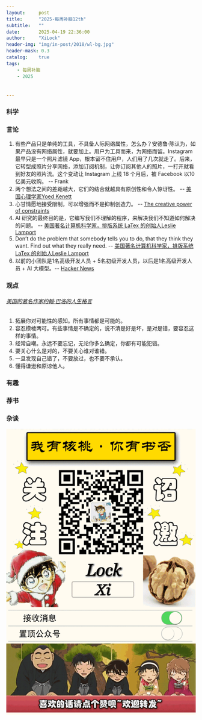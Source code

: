 ```yaml
---
layout:     post
title:      "2025-每周补脑12th"
subtitle:   ""
date:       2025-04-19 22:36:00
author:     "XiLock"
header-img: "img/in-post/2018/wl-bg.jpg"
header-mask: 0.3
catalog:    true
tags:
    - 每周补脑
    - 2025


---
```


### 科学


### 言论
1. 有些产品只是单纯的工具，不具备人际网络属性，怎么办？安德鲁·陈认为，如果产品没有网络属性，就要加上。用户为工具而来，为网络而留。Instagram 最早只是一个照片滤镜 App，根本留不住用户，人们用了几次就走了。后来，它转型成照片分享网络，添加订阅机制，让你订阅其他人的照片，一打开就看到好友的照片流。这个变动让 Instagram 上线 18 个月后，被 Facebook 以10亿美元收购。 -- Frank
1. 两个想法之间的差距越大，它们的结合就越具有原创性和令人惊讶性。 -- [美国心理学家Yoed Kenett](https://thereader.mitpress.mit.edu/the-creativity-hack-no-one-told-you-about-read-the-obits/)
1. 心甘情愿地接受限制，可以增强而不是抑制创造力。 -- [The creative power of constraints](https://arun.is/blog/creative-power-constraints/)
1. AI 研究的最终目的是，它编写我们不理解的程序，来解决我们不知道如何解决的问题。 -- [美国著名计算机科学家，排版系统 LaTex 的创始人Leslie Lamport](https://thenewstack.io/tla-creator-leslie-lamport-programmers-need-abstractions/)
1. Don’t do the problem that somebody tells you to do, that they think they want. Find out what they really need. -- [美国著名计算机科学家，排版系统 LaTex 的创始人Leslie Lamport](https://thenewstack.io/tla-creator-leslie-lamport-programmers-need-abstractions/)
1. 以前的小团队是1名高级开发人员 + 5名初级开发人员，以后是1名高级开发人员 + AI 大模型。-- [Hacker News](https://news.ycombinator.com/item?id=43955519)

### 观点
###### [美国的著名作家约翰·巴洛的人生格言](https://www.mail-archive.com/silklist@lists.hserus.net/msg08034.html)
1. 拓展你对可能性的感知。所有事情都是可能的。
2. 容忍模棱两可。有些事情是不确定的，说不清是好是坏，是对是错，要容忍这样的事情。
3. 经常自嘲。永远不要忘记，无论你多么确定，你都有可能犯错。
4. 要关心什么是对的，不要关心谁对谁错。
5. 一旦发现自己错了，不要放过，也不要不承认。
6. 懂得谦逊和原谅他人。

### 有趣


### 荐书


### 杂谈


![](/img/wc-tail.GIF)
